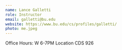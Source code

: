 ```yaml
---
name: Lance Galletti
role: Instructor
email: galletti@bu.edu
website: https://www.bu.edu/cs/profiles/galletti/
photo: me.jpeg
---
```


Office Hours: W 6-7PM Location CDS 926
